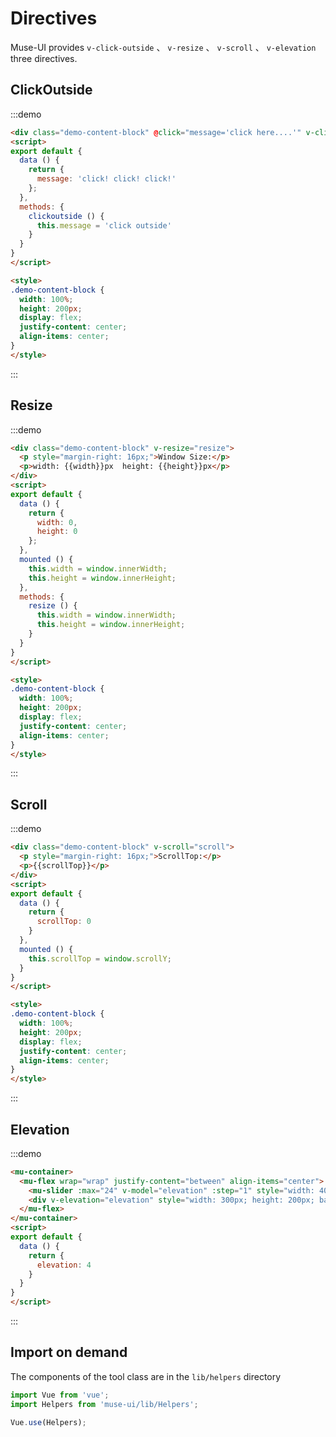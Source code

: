 # Directives

Muse-UI provides `v-click-outside` 、 `v-resize` 、 `v-scroll` 、 `v-elevation` three directives.


## ClickOutside

:::demo
```html
<div class="demo-content-block" @click="message='click here....'" v-click-outside="clickoutside">{{message}}</div>
<script>
export default {
  data () {
    return {
      message: 'click! click! click!'
    };
  },
  methods: {
    clickoutside () {
      this.message = 'click outside'
    }
  }
}
</script>

<style>
.demo-content-block {
  width: 100%;
  height: 200px;
  display: flex;
  justify-content: center;
  align-items: center;
}
</style>

```
:::

## Resize

:::demo
```html
<div class="demo-content-block" v-resize="resize">
  <p style="margin-right: 16px;">Window Size:</p>
  <p>width: {{width}}px  height: {{height}}px</p>
</div>
<script>
export default {
  data () {
    return {
      width: 0,
      height: 0
    };
  },
  mounted () {
    this.width = window.innerWidth;
    this.height = window.innerHeight;
  },
  methods: {
    resize () {
      this.width = window.innerWidth;
      this.height = window.innerHeight;
    }
  }
}
</script>

<style>
.demo-content-block {
  width: 100%;
  height: 200px;
  display: flex;
  justify-content: center;
  align-items: center;
}
</style>

```
:::

## Scroll

:::demo
```html
<div class="demo-content-block" v-scroll="scroll">
  <p style="margin-right: 16px;">ScrollTop:</p>
  <p>{{scrollTop}}</p>
</div>
<script>
export default {
  data () {
    return {
      scrollTop: 0
    }
  },
  mounted () {
    this.scrollTop = window.scrollY;
  }
}
</script>

<style>
.demo-content-block {
  width: 100%;
  height: 200px;
  display: flex;
  justify-content: center;
  align-items: center;
}
</style>

```
:::

## Elevation

:::demo
```html
<mu-container>
  <mu-flex wrap="wrap" justify-content="between" align-items="center">
    <mu-slider :max="24" v-model="elevation" :step="1" style="width: 400px;"></mu-slider>
    <div v-elevation="elevation" style="width: 300px; height: 200px; background-color: #fff;"></div>
  </mu-flex>
</mu-container>
<script>
export default {
  data () {
    return {
      elevation: 4
    }
  }
}
</script>
```
:::


## Import on demand

The components of the tool class are in the `lib/helpers` directory

```javascript
import Vue from 'vue';
import Helpers from 'muse-ui/lib/Helpers';

Vue.use(Helpers);
```

<script>
export default {
  data () {
    return {
      message: 'click! click! click!',
      width: 0,
      height: 0,
      scrollTop: 0,
      elevation: 4
    };
  },
  mounted () {
    this.width = window.innerWidth;
    this.height = window.innerHeight;
    this.scrollTop = window.scrollY;
  },
  methods: {
    clickoutside () {
      this.message = 'click outside'
    },
    resize () {
      this.width = window.innerWidth;
      this.height = window.innerHeight;
    },
    scroll () {
      this.scrollTop = window.scrollY;
    }
  }
}
</script>

<style>
.demo-content-block {
  width: 100%;
  height: 200px;
  display: flex;
  justify-content: center;
  align-items: center;
}
</style>

